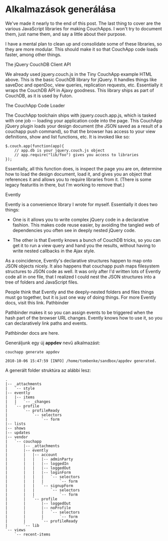 Alkalmazások generálása
=======================

<!--
help

couchapp help
couchapp [OPTIONS] [CMD] [OPTIONSCMD] [ARGS,...]
usage:

-d/--debug	 debug mode
-h/--help	 display help and exit
--version	 display version and exit
-v/--verbose	 enable additionnal output
-q/--quiet	 don't print any message

list of commands:
-----------------

browse	 [COUCHAPPDIR] DEST

clone	 [OPTION]...[-r REV] SOURCE [COUCHAPPDIR]
-r/--rev [VAL]	 clone specific revision

generate	 [OPTION]... [app|view,list,show,filter,function,vendor] [COUCHAPPDIR] NAME
--template [VAL]	 template name

help

    init	 [COUCHAPPDIR]

    push	 [OPTION]... [COUCHAPPDIR] DEST
    --no-atomic	 send attachments one by one
    --export	 don't do push, just export doc to stdout
    --output [VAL]	 if export is selected, output to the file
    -b/--browse	 open the couchapp in the browser
    --force	 force attachments sending
    --docid [VAL]	 set docid

    pushapps	 [OPTION]... SOURCE DEST
    --no-atomic	 send attachments one by one
    --export	 don't do push, just export doc to stdout
    --output [VAL]	 if export is selected, output to the file
    -b/--browse	 open the couchapp in the browser
    --force	 force attachments sending

    pushdocs	 [OPTION]... SOURCE DEST
    --no-atomic	 send attachments one by one
    --export	 don't do push, just export doc to stdout
    --output [VAL]	 if export is selected, output to the file
    -b/--browse	 open the couchapp in the browser
    --force	 force attachments sending

    vendor	 [OPTION]...[-f] install|update [COUCHAPPDIR] SOURCE
    -f/--force	 force install or update

    version

klónozás

    couchapp clone http://localhost:5984/contacts/_design/contacts

Visszatöltés

    couchapp push http://admin:admin@localhost:5984/contacts

-->



We've made it nearly to the end of this post. The last thing to cover are the various JavaScript libraries for making CouchApps. I won't try to document them, just name them, and say a little about their purpose.

I have a mental plan to clean up and consolidate some of these libraries,
so they are more modular.
This should make it so that CouchApp code loads faster, among other things.

The jQuery CouchDB Client API

We already used jquery.couch.js in the Tiny CouchApp example HTML above.
This is the basic CouchDB library for jQuery.
It handles things like saveDoc and openDoc, view queries, replication requests,
etc. Essentially it wraps the CouchDB API in Ajaxy goodness.
This library ships as part of CouchDB, as it is used by Futon.

The CouchApp Code Loader

The CouchApp toolchain ships with jquery.couch.app.js,
which is tasked with one job -- loading your application code into the page.
This CouchApp jQuery plugin loads your design document
(the JSON saved as a result of a couchapp push command),
so that the browser has access to your view definitions,
show and list functions, etc. It is invoked like so:

    $.couch.app(function(app){
        // app.db is your jquery.couch.js object
        // app.require("lib/foo") gives you access to libraries
    });

Essentially, all this function does, is inspect the page you are on,
determine how to load the design document, load it,
and gives you an object that references it and allows you to require libraries
from it. (There is some legacy featuritis in there, but I'm working to remove that.)

Evently

Evently is a convenience library I wrote for myself.
Essentially it does two things:

* One is it allows you to write complex jQuery code in a declarative fashion.
  This makes code reuse easier, by avoiding the tangled web of dependencies
  you often see in deeply nested jQuery code.

* The other is that Evently knows a bunch of CouchDB tricks,
  so you can get it to run a view query and hand you the results,
  without having to write nested callbacks in the Ajax style.

As a coincidence, Evently's declarative structures happen to map onto JSON objects nicely.
It also happens that couchapp push maps filesystem structures to JSON code as well.
It was only after I'd written lots of Evently code all in one file,
that I realized I could nest the JSON structures into a tree of folders and JavaScript files.

People think that Evently and the deeply-nested folders and files things must go together, but it is just one way of doing things. For more Evently docs, visit this link.
Pathbinder

Pathbinder makes it so you can assign events to be triggered when the hash part
of the browser URL changes.
Evently knows how to use it, so you can declaratively link paths and events.

Pathbinder docs are here.


Generáljunk egy új __appdev__ nevű alkalmazást:

    couchapp generate appdev

    2010-10-06 15:47:59 [INFO] /home/tombenke/sandbox/appdev generated.

A generált folder struktúra az alábbi lesz:

    .
    |-- _attachments
    |   `-- style
    |-- evently
    |   |-- items
    |   |   `-- _changes
    |   `-- profile
    |       `-- profileReady
    |           `-- selectors
    |               `-- form
    |-- lists
    |-- shows
    |-- updates
    |-- vendor
    |   `-- couchapp
    |       |-- _attachments
    |       |-- evently
    |       |   |-- account
    |       |   |   |-- adminParty
    |       |   |   |-- loggedIn
    |       |   |   |-- loggedOut
    |       |   |   |-- loginForm
    |       |   |   |   `-- selectors
    |       |   |   |       `-- form
    |       |   |   `-- signupForm
    |       |   |       `-- selectors
    |       |   |           `-- form
    |       |   `-- profile
    |       |       |-- loggedOut
    |       |       |-- noProfile
    |       |       |   `-- selectors
    |       |       |       `-- form
    |       |       `-- profileReady
    |       `-- lib
    `-- views
        `-- recent-items

